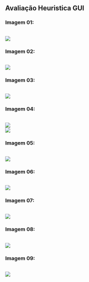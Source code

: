 <h2> Avaliação Heuristica GUI </h2>

<h3> Imagem 01: </h3><br>
<img src = "Imagens/heuristica01.png"><br>

<h3> Imagem 02: </h3><br>
<img src = "Imagens/heuristica02.png"><br>

<h3> Imagem 03: </h3><br>
<img src = "Imagens/heuristica03MinisterioAgricultura.png"><br>

<h3> Imagem 04: </h3><br>
<img src = "Imagens/heuristica04.png"><br>
<img src = "Imagens/heuristica04.1.png"><br>

<h3> Imagem 05: </h3><br>
<img src = "Imagens/heuristica05.png"><br>

<h3> Imagem 06: </h3><br>
<img src = "Imagens/heuristica06.png"><br>

<h3> Imagem 07: </h3><br>
<img src = "Imagens/heuristica07.png"><br>

<h3> Imagem 08: </h3><br>
<img src = "Imagens/heuristica08.png"><br>

<h3> Imagem 09: </h3><br>
<img src = "Imagens/heuristica10.png"><br>
